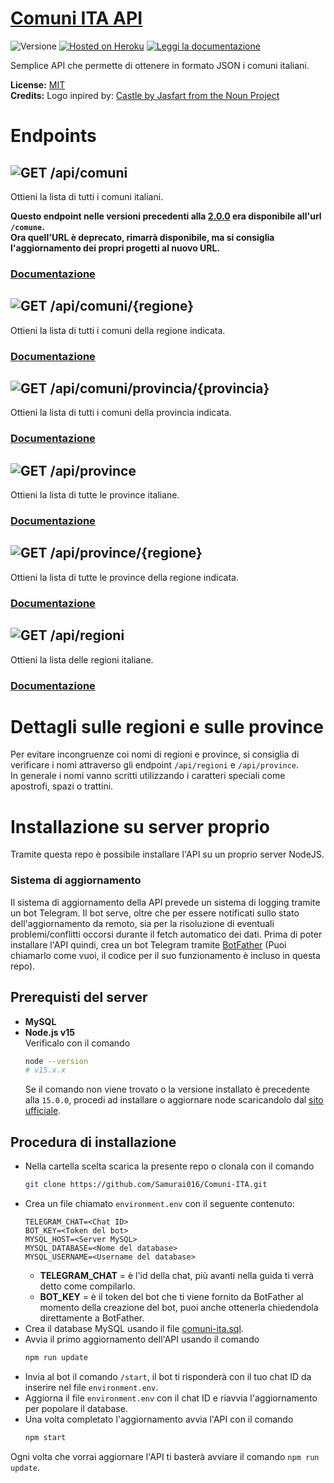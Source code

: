 # [Comuni ITA API](https://comuni-ita.herokuapp.com/)
![Versione](https://img.shields.io/github/package-json/v/Samurai016/comuni-ita?label=versione&style=flat-square)
[![Hosted on Heroku](https://img.shields.io/badge/Hosted%20on%20Heroku-passing?style=flat-square&logo=heroku&labelColor=430098&color=430098)](https://comuni-ita.herokuapp.com/)
[![Leggi la documentazione](https://img.shields.io/badge/Leggi%20la%20documentazione-passing?style=flat-square&logo=Read%20the%20Docs&labelColor=8CA1AF&color=8CA1AF&logoColor=white)](https://comuni-ita.herokuapp.com/)

Semplice API che permette di ottenere in formato JSON i comuni italiani.

**License:** [MIT](https://opensource.org/licenses/MIT)  
**Credits:** Logo inpired by: [Castle by Jasfart from the Noun Project](https://thenounproject.com/omataloon/)

# Endpoints

## ![GET](https://img.shields.io/static/v1?label=%20&message=GET&color=187bdf&style=flat-square) /api/comuni

Ottieni la lista di tutti i comuni italiani.

**Questo endpoint nelle versioni precedenti alla [2.0.0](https://github.com/Samurai016/Comuni-ITA/releases/tag/2.0.0) era disponibile all'url `/comune`.  \
        Ora quell'URL è deprecato, rimarrà disponibile, ma si consiglia l'aggiornamento dei propri progetti al nuovo URL.**

### [Documentazione](https://comuni-ita.herokuapp.com/#operation/comuni)

## ![GET](https://img.shields.io/static/v1?label=%20&message=GET&color=187bdf&style=flat-square) /api/comuni/{regione}

Ottieni la lista di tutti i comuni della regione indicata.

### [Documentazione](https://comuni-ita.herokuapp.com/#operation/comuni-regione)

## ![GET](https://img.shields.io/static/v1?label=%20&message=GET&color=187bdf&style=flat-square) /api/comuni/provincia/{provincia}

Ottieni la lista di tutti i comuni della provincia indicata.

### [Documentazione](https://comuni-ita.herokuapp.com/#operation/comuni-provincia)

## ![GET](https://img.shields.io/static/v1?label=%20&message=GET&color=187bdf&style=flat-square) /api/province

Ottieni la lista di tutte le province italiane.

### [Documentazione](https://comuni-ita.herokuapp.com/#operation/province)

## ![GET](https://img.shields.io/static/v1?label=%20&message=GET&color=187bdf&style=flat-square) /api/province/{regione}

Ottieni la lista di tutte le province della regione indicata.

### [Documentazione](https://comuni-ita.herokuapp.com/#operation/province-regione)

## ![GET](https://img.shields.io/static/v1?label=%20&message=GET&color=187bdf&style=flat-square) /api/regioni

Ottieni la lista delle regioni italiane.

### [Documentazione](https://comuni-ita.herokuapp.com/#operation/regioni)

# Dettagli sulle regioni e sulle province

Per evitare incongruenze coi nomi di regioni e province, si consiglia di verificare i nomi attraverso gli endpoint `/api/regioni` e `/api/province`.  \
In generale i nomi vanno scritti utilizzando i caratteri speciali come apostrofi, spazi o trattini.

# Installazione su server proprio

Tramite questa repo è possibile installare l'API su un proprio server NodeJS.

### Sistema di aggiornamento
Il sistema di aggiornamento della API prevede un sistema di logging tramite un bot Telegram. Il bot serve, oltre che per essere notificati sullo stato dell'aggiornamento da remoto, sia per la risoluzione di eventuali problemi/conflitti occorsi durante il fetch automatico dei dati.
Prima di poter installare l'API quindi, crea un bot Telegram tramite [BotFather](https://t.me/botfather) (Puoi chiamarlo come vuoi, il codice per il suo funzionamento è incluso in questa repo). 

## Prerequisti del server
* **MySQL**
* **Node.js v15**  \
  Verificalo con il comando
  ```bash
  node --version
  # v15.x.x
  ```
  Se il comando non viene trovato o la versione installato è precedente alla `15.0.0`, procedi ad installare o aggiornare node scaricandolo dal [sito ufficiale](https://nodejs.org/).

## Procedura di installazione
* Nella cartella scelta scarica la presente repo o clonala con il comando
  ```bash
  git clone https://github.com/Samurai016/Comuni-ITA.git
  ```
* Crea un file chiamato `environment.env` con il seguente contenuto: 
  ```
  TELEGRAM_CHAT=<Chat ID>
  BOT_KEY=<Token del bot>
  MYSQL_HOST=<Server MySQL>
  MYSQL_DATABASE=<Nome del database>
  MYSQL_USERNAME=<Username del database>
  ```
  * **TELEGRAM_CHAT** = è l'id della chat, più avanti nella guida ti verrà detto come compilarlo.
  * **BOT_KEY** = è il token del bot che ti viene fornito da BotFather al momento della creazione del bot, puoi anche ottenerla chiedendola direttamente a BotFather.
* Crea il database MySQL usando il file [comuni-ita.sql](https://github.com/Samurai016/Comuni-ITA/blob/master/comuni-ita.sql).
* Avvia il primo aggiornamento dell'API usando il comando
  ```bash
  npm run update
  ```
* Invia al bot il comando `/start`, il bot ti risponderà con il tuo chat ID da inserire nel file `environment.env`.
* Aggiorna il file `environment.env` con il chat ID e riavvia l'aggiornamento per popolare il database.
* Una volta completato l'aggiornamento avvia l'API con il comando
  ```bash
  npm start
  ```
  
Ogni volta che vorrai aggiornare l'API ti basterà avviare il comando `npm run update`.